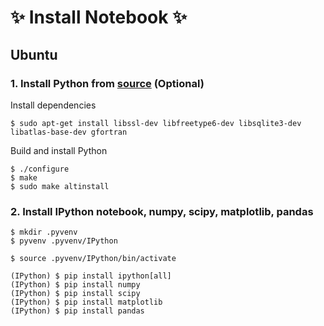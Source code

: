 #  :sparkles: Install Notebook  :sparkles:

## Ubuntu
### 1. Install Python from [source](https://www.python.org/downloads/) (Optional)
Install dependencies
```shell
$ sudo apt-get install libssl-dev libfreetype6-dev libsqlite3-dev libatlas-base-dev gfortran
```
Build and install Python
```shell
$ ./configure
$ make
$ sudo make altinstall
```

### 2. Install IPython notebook, numpy, scipy, matplotlib, pandas
```shell
$ mkdir .pyvenv
$ pyvenv .pyvenv/IPython

$ source .pyvenv/IPython/bin/activate

(IPython) $ pip install ipython[all]
(IPython) $ pip install numpy
(IPython) $ pip install scipy
(IPython) $ pip install matplotlib
(IPython) $ pip install pandas
```
